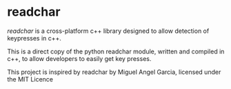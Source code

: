 # readchar

*readchar* is a cross-platform c++ library designed to allow detection of 
keypresses in c++.

This is a direct copy of the python readchar module, written and compiled in c++, to allow developers
to easily get key presses. 

This project is inspired by readchar by Miguel Angel Garcia, licensed under the MIT Licence